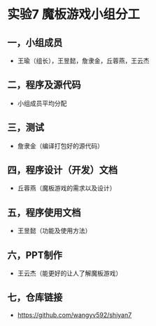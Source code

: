 # 实验7 魔板游戏小组分工

## 一，小组成员

- 王瑜（组长），王昱懿，詹隶金，丘蓉燕，王云杰

## 二，程序及源代码

- 小组成员平均分配

## 三，测试

- 詹隶金（编译打包好的源代码）

## 四，程序设计（开发）文档

- 丘蓉燕（魔板游戏的需求以及设计）

## 五，程序使用文档

- 王昱懿（功能及使用方法）

##  六，PPT制作

- 王云杰（能更好的让人了解魔板游戏）

## 七，仓库链接

- https://github.com/wangyv592/shiyan7
